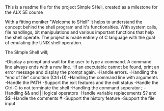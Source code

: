 This is a readme file for the project Simple SHell, created as a milestone for the ALX SE course

With a fitting moniker "Welcome to SHell"  it helps to understand the concept behind the shell program and it's functionalties.
With system calls, file handlings, bit manipulations and various important functions that help the shell operate.
The project is made entirely of C language with the goal of emulating the UNIX shell operation.

The SImple Shell will;

-Display a prompt and wait for the user to type a command. A command line always ends with a new line.
-If an executable cannot be found, print an error message and display the prompt again.
-Handle errors.
-Handling the “end of file” condition (Ctrl+D)
-Handling the command line with arguments
-Handle the PATH
-Support the exit features and the exit status
-Handle the Ctrl-C to not terminate the shell
-Handling the command seperator ;
-Handling && and || logical operators
-Handle variable replacements $? and $$
-Handle the comments #
-Support the history feature
-Support the file input
